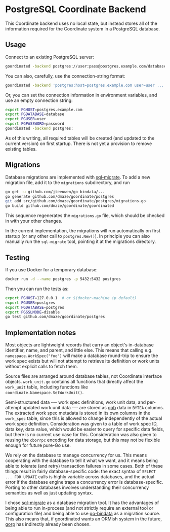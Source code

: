 PostgreSQL Coordinate Backend
=============================

This Coordinate backend uses no local state, but instead stores all of
the information required for the Coordinate system in a PostgreSQL
database.

Usage
-----

Connect to an existing PostgreSQL server:

```sh
goordinated -backend postgres://user:pass@postgres.example.com/database
```

You can also, carefully, use the connection-string format:

```sh
goordinated -backend 'postgres:host=postgres.example.com user=user ...'
```

Or, you can set the connection information in environment variables,
and use an empty connection string:

```sh
export PGHOST=postgres.example.com
export PGDATABASE=database
export PGUSER=user
export PGPASSWORD=password
goordinated -backend postgres:
```

As of this writing, all required tables will be created (and updated
to the current version) on first startup.  There is not yet a
provision to remove existing tables.

Migrations
----------

Database migrations are implemented with
[sql-migrate](https://github.com/rubenv/sql-migrate).  To add a new
migration file, add it to the `migrations` subdirectory, and run

```sh
go get -u github.com/jteeuwen/go-bindata/...
go generate github.com/dmaze/goordinate/postgres
git add src/github.com/dmaze/goordinate/postgres/migrations.go
go build github.com/dmaze/goordinate/goordinated
```

This sequence regenerates the `migrations.go` file, which should be
checked in with your other changes.

In the current implementation, the migrations will run automatically
on first startup (or any other call to `postgres.New()`).  In
principle you can also manually run the `sql-migrate` tool, pointing
it at the migrations directory.

Testing
-------

If you use Docker for a temporary database:

```sh	
docker run -d --name postgres -p 5432:5432 postgres
```

Then you can run the tests as:

```sh
export PGHOST=127.0.0.1  # or $(docker-machine ip default)
export PGUSER=postgres
export PGDATABASE=postgres
export PGSSLMODE=disable
go test github.com/dmaze/goordinate/postgres
```

Implementation notes
--------------------

Most objects are lightweight records that carry an object's
in-database identifier, name, and parent, and little else.  This means
that calling e.g. `namespace.WorkSpec("foo")` will make a database
round-trip to ensure the work spec exists but will not attempt to
retrieve its definition or work units without explicit calls to fetch
them.

Source files are arranged around database tables, not Coordinate
interface objects.  `work_unit.go` contains all functions that
directly affect the `work_unit` table, including functions like
`coordinate.Namespace.SetWorkUnit()`.

Semi-structured data --- work spec definitions, work unit data, and
per-attempt updated work unit data --- are stored as
[gob](http://godoc.org/pkg/encoding/gob) data in `BYTEA` columns.  The
extracted work spec metadata is stored in its own columns in the
`work_spec` table, since this is allowed to change independently of
the actual work spec definition.  Consideration was given to a table
of work spec ID, data key, data value, which would be easier to query
for specific data fields, but there is no current use case for this.
Consideration was also given to reusing the `cborrpc` encoding for
data storage, but this may not be flexible enough for future pure-Go
use.

We rely on the database to manage concurrency for us.  This means
cooperating with the database to tell it what we want, and it means
being able to tolerate (and retry) transaction failures in some cases.
Both of these things result in fairly database-specific code: the
exact syntax of `SELECT ... FOR UPDATE` calls is highly variable
across databases, and the actual error if the database engine traps a
concurrency error is database-specific.  Porting to other databases
involves understanding their concurrency semantics as well as just
updating syntax.

I chose [sql-migrate](https://github.com/rubenv/sql-migrate) as a
database migration tool.  It has the advantages of being able to run
in-process (and not strictly require an external tool or configuration
file) and being able to use
[go-bindata](https://github.com/jteeuwen/go-bindata) as a migration
source.  This also means that, if goordinated wants an ORMish system
in the future, [gorp](https://github.com/go-gorp/gorp) has indirectly
already been chosen.

